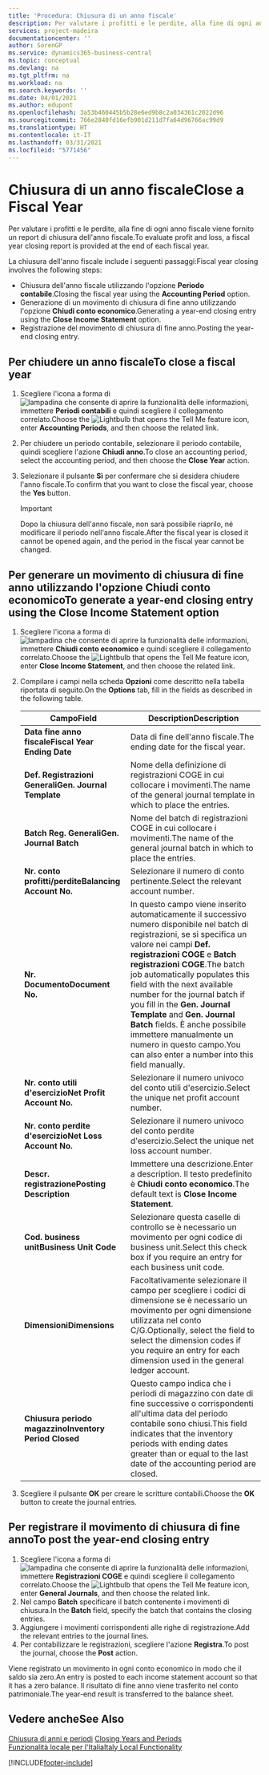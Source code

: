 ```yaml
---
title: 'Procedura: Chiusura di un anno fiscale'
description: Per valutare i profitti e le perdite, alla fine di ogni anno fiscale viene fornito un report di chiusura dell'anno fiscale.
services: project-madeira
documentationcenter: ''
author: SorenGP
ms.service: dynamics365-business-central
ms.topic: conceptual
ms.devlang: na
ms.tgt_pltfrm: na
ms.workload: na
ms.search.keywords: ''
ms.date: 04/01/2021
ms.author: edupont
ms.openlocfilehash: 3a53b460445b5b28e6ed9b8c2a034361c2022d96
ms.sourcegitcommit: 766e2840fd16efb901d211d7fa64d96766ac99d9
ms.translationtype: HT
ms.contentlocale: it-IT
ms.lasthandoff: 03/31/2021
ms.locfileid: "5771456"
---
```

# <a name="close-a-fiscal-year"></a><span data-ttu-id="dd716-103">Chiusura di un anno fiscale</span><span class="sxs-lookup"><span data-stu-id="dd716-103">Close a Fiscal Year</span></span>
<span data-ttu-id="dd716-104">Per valutare i profitti e le perdite, alla fine di ogni anno fiscale viene fornito un report di chiusura dell'anno fiscale.</span><span class="sxs-lookup"><span data-stu-id="dd716-104">To evaluate profit and loss, a fiscal year closing report is provided at the end of each fiscal year.</span></span>  

<span data-ttu-id="dd716-105">La chiusura dell'anno fiscale include i seguenti passaggi:</span><span class="sxs-lookup"><span data-stu-id="dd716-105">Fiscal year closing involves the following steps:</span></span>  

- <span data-ttu-id="dd716-106">Chiusura dell'anno fiscale utilizzando l'opzione **Periodo contabile**.</span><span class="sxs-lookup"><span data-stu-id="dd716-106">Closing the fiscal year using the **Accounting Period** option.</span></span>  
- <span data-ttu-id="dd716-107">Generazione di un movimento di chiusura di fine anno utilizzando l'opzione **Chiudi conto economico**.</span><span class="sxs-lookup"><span data-stu-id="dd716-107">Generating a year-end closing entry using the **Close Income Statement** option.</span></span>  
- <span data-ttu-id="dd716-108">Registrazione del movimento di chiusura di fine anno.</span><span class="sxs-lookup"><span data-stu-id="dd716-108">Posting the year-end closing entry.</span></span>  

## <a name="to-close-a-fiscal-year"></a><span data-ttu-id="dd716-109">Per chiudere un anno fiscale</span><span class="sxs-lookup"><span data-stu-id="dd716-109">To close a fiscal year</span></span>  

1.  <span data-ttu-id="dd716-110">Scegliere l'icona a forma di ![lampadina che consente di aprire la funzionalità delle informazioni](../../media/ui-search/search_small.png "Informazioni sull'operazione che si desidera eseguire"), immettere **Periodi contabili** e quindi scegliere il collegamento correlato.</span><span class="sxs-lookup"><span data-stu-id="dd716-110">Choose the ![Lightbulb that opens the Tell Me feature](../../media/ui-search/search_small.png "Tell me what you want to do") icon, enter **Accounting Periods**, and then choose the related link.</span></span>  
2.  <span data-ttu-id="dd716-111">Per chiudere un periodo contabile, selezionare il periodo contabile, quindi scegliere l'azione **Chiudi anno**.</span><span class="sxs-lookup"><span data-stu-id="dd716-111">To close an accounting period, select the accounting period, and then choose the **Close Year** action.</span></span>  
3.  <span data-ttu-id="dd716-112">Selezionare il pulsante **Sì** per confermare che si desidera chiudere l'anno fiscale.</span><span class="sxs-lookup"><span data-stu-id="dd716-112">To confirm that you want to close the fiscal year, choose the **Yes** button.</span></span>  

    > [!IMPORTANT]  
    >  <span data-ttu-id="dd716-113">Dopo la chiusura dell'anno fiscale, non sarà possibile riaprilo, né modificare il periodo nell'anno fiscale.</span><span class="sxs-lookup"><span data-stu-id="dd716-113">After the fiscal year is closed it cannot be opened again, and the period in the fiscal year cannot be changed.</span></span>  

## <a name="to-generate-a-year-end-closing-entry-using-the-close-income-statement-option"></a><span data-ttu-id="dd716-114">Per generare un movimento di chiusura di fine anno utilizzando l'opzione Chiudi conto economico</span><span class="sxs-lookup"><span data-stu-id="dd716-114">To generate a year-end closing entry using the Close Income Statement option</span></span>  

1.  <span data-ttu-id="dd716-115">Scegliere l'icona a forma di ![lampadina che consente di aprire la funzionalità delle informazioni](../../media/ui-search/search_small.png "Informazioni sull'operazione che si desidera eseguire"), immettere **Chiudi conto economico** e quindi scegliere il collegamento correlato.</span><span class="sxs-lookup"><span data-stu-id="dd716-115">Choose the ![Lightbulb that opens the Tell Me feature](../../media/ui-search/search_small.png "Tell me what you want to do") icon, enter **Close Income Statement**, and then choose the related link.</span></span>  
2.  <span data-ttu-id="dd716-116">Compilare i campi nella scheda **Opzioni** come descritto nella tabella riportata di seguito.</span><span class="sxs-lookup"><span data-stu-id="dd716-116">On the **Options** tab, fill in the fields as described in the following table.</span></span>  

    |<span data-ttu-id="dd716-117">Campo</span><span class="sxs-lookup"><span data-stu-id="dd716-117">Field</span></span>|<span data-ttu-id="dd716-118">Description</span><span class="sxs-lookup"><span data-stu-id="dd716-118">Description</span></span>|  
    |---------------------------------|---------------------------------------|  
    |<span data-ttu-id="dd716-119">**Data fine anno fiscale**</span><span class="sxs-lookup"><span data-stu-id="dd716-119">**Fiscal Year Ending Date**</span></span>|<span data-ttu-id="dd716-120">Data di fine dell'anno fiscale.</span><span class="sxs-lookup"><span data-stu-id="dd716-120">The ending date for the fiscal year.</span></span>|  
    |<span data-ttu-id="dd716-121">**Def. Registrazioni Generali**</span><span class="sxs-lookup"><span data-stu-id="dd716-121">**Gen. Journal Template**</span></span>|<span data-ttu-id="dd716-122">Nome della definizione di registrazioni COGE in cui collocare i movimenti.</span><span class="sxs-lookup"><span data-stu-id="dd716-122">The name of the general journal template in which to place the entries.</span></span>|  
    |<span data-ttu-id="dd716-123">**Batch Reg. Generali**</span><span class="sxs-lookup"><span data-stu-id="dd716-123">**Gen. Journal Batch**</span></span>|<span data-ttu-id="dd716-124">Nome del batch di registrazioni COGE in cui collocare i movimenti.</span><span class="sxs-lookup"><span data-stu-id="dd716-124">The name of the general journal batch in which to place the entries.</span></span>|  
    |<span data-ttu-id="dd716-125">**Nr. conto profitti/perdite**</span><span class="sxs-lookup"><span data-stu-id="dd716-125">**Balancing Account No.**</span></span>|<span data-ttu-id="dd716-126">Selezionare il numero di conto pertinente.</span><span class="sxs-lookup"><span data-stu-id="dd716-126">Select the relevant account number.</span></span>|  
    |<span data-ttu-id="dd716-127">**Nr. Documento**</span><span class="sxs-lookup"><span data-stu-id="dd716-127">**Document No.**</span></span>|<span data-ttu-id="dd716-128">In questo campo viene inserito automaticamente il successivo numero disponibile nel batch di registrazioni, se si specifica un valore nei campi **Def. registrazioni COGE** e **Batch registrazioni COGE**.</span><span class="sxs-lookup"><span data-stu-id="dd716-128">The batch job automatically populates this field with the next available number for the journal batch if you fill in the **Gen. Journal Template** and **Gen. Journal Batch** fields.</span></span> <span data-ttu-id="dd716-129">È anche possibile immettere manualmente un numero in questo campo.</span><span class="sxs-lookup"><span data-stu-id="dd716-129">You can also enter a number into this field manually.</span></span>|  
    |<span data-ttu-id="dd716-130">**Nr. conto utili d'esercizio**</span><span class="sxs-lookup"><span data-stu-id="dd716-130">**Net Profit Account No.**</span></span>|<span data-ttu-id="dd716-131">Selezionare il numero univoco del conto utili d'esercizio.</span><span class="sxs-lookup"><span data-stu-id="dd716-131">Select the unique net profit account number.</span></span>|  
    |<span data-ttu-id="dd716-132">**Nr. conto perdite d'esercizio**</span><span class="sxs-lookup"><span data-stu-id="dd716-132">**Net Loss Account No.**</span></span>|<span data-ttu-id="dd716-133">Selezionare il numero univoco del conto perdite d'esercizio.</span><span class="sxs-lookup"><span data-stu-id="dd716-133">Select the unique net loss account number.</span></span>|  
    |<span data-ttu-id="dd716-134">**Descr. registrazione**</span><span class="sxs-lookup"><span data-stu-id="dd716-134">**Posting Description**</span></span>|<span data-ttu-id="dd716-135">Immettere una descrizione.</span><span class="sxs-lookup"><span data-stu-id="dd716-135">Enter a description.</span></span> <span data-ttu-id="dd716-136">Il testo predefinito è **Chiudi conto economico**.</span><span class="sxs-lookup"><span data-stu-id="dd716-136">The default text is **Close Income Statement**.</span></span>|  
    |<span data-ttu-id="dd716-137">**Cod. business unit**</span><span class="sxs-lookup"><span data-stu-id="dd716-137">**Business Unit Code**</span></span>|<span data-ttu-id="dd716-138">Selezionare questa caselle di controllo se è necessario un movimento per ogni codice di business unit.</span><span class="sxs-lookup"><span data-stu-id="dd716-138">Select this check box if you require an entry for each business unit code.</span></span>|  
    |<span data-ttu-id="dd716-139">**Dimensioni**</span><span class="sxs-lookup"><span data-stu-id="dd716-139">**Dimensions**</span></span>|<span data-ttu-id="dd716-140">Facoltativamente selezionare il campo per scegliere i codici di dimensione se è necessario un movimento per ogni dimensione utilizzata nel conto C/G.</span><span class="sxs-lookup"><span data-stu-id="dd716-140">Optionally, select the field to select the dimension codes if you require an entry for each dimension used in the general ledger account.</span></span>|  
    |<span data-ttu-id="dd716-141">**Chiusura periodo magazzino**</span><span class="sxs-lookup"><span data-stu-id="dd716-141">**Inventory Period Closed**</span></span>|<span data-ttu-id="dd716-142">Questo campo indica che i periodi di magazzino con date di fine successive o corrispondenti all'ultima data del periodo contabile sono chiusi.</span><span class="sxs-lookup"><span data-stu-id="dd716-142">This field indicates that the inventory periods with ending dates greater than or equal to the last date of the accounting period are closed.</span></span>|  

3.  <span data-ttu-id="dd716-143">Scegliere il pulsante **OK** per creare le scritture contabili.</span><span class="sxs-lookup"><span data-stu-id="dd716-143">Choose the **OK**  button to create the journal entries.</span></span>  

## <a name="to-post-the-year-end-closing-entry"></a><span data-ttu-id="dd716-144">Per registrare il movimento di chiusura di fine anno</span><span class="sxs-lookup"><span data-stu-id="dd716-144">To post the year-end closing entry</span></span>  

1.  <span data-ttu-id="dd716-145">Scegliere l'icona a forma di ![lampadina che consente di aprire la funzionalità delle informazioni](../../media/ui-search/search_small.png "Informazioni sull'operazione che si desidera eseguire"), immettere **Registrazioni COGE** e quindi scegliere il collegamento correlato.</span><span class="sxs-lookup"><span data-stu-id="dd716-145">Choose the ![Lightbulb that opens the Tell Me feature](../../media/ui-search/search_small.png "Tell me what you want to do") icon, enter **General Journals**, and then choose the related link.</span></span>  
2.  <span data-ttu-id="dd716-146">Nel campo **Batch** specificare il batch contenente i movimenti di chiusura.</span><span class="sxs-lookup"><span data-stu-id="dd716-146">In the **Batch** field, specify the batch that contains the closing entries.</span></span>  
3.  <span data-ttu-id="dd716-147">Aggiungere i movimenti corrispondenti alle righe di registrazione.</span><span class="sxs-lookup"><span data-stu-id="dd716-147">Add the relevant entries to the journal lines.</span></span>  
4.  <span data-ttu-id="dd716-148">Per contabilizzare le registrazioni, scegliere l'azione **Registra**.</span><span class="sxs-lookup"><span data-stu-id="dd716-148">To post the journal, choose the **Post** action.</span></span>  

<span data-ttu-id="dd716-149">Viene registrato un movimento in ogni conto economico in modo che il saldo sia zero.</span><span class="sxs-lookup"><span data-stu-id="dd716-149">An entry is posted to each income statement account so that it has a zero balance.</span></span> <span data-ttu-id="dd716-150">Il risultato di fine anno viene trasferito nel conto patrimoniale.</span><span class="sxs-lookup"><span data-stu-id="dd716-150">The year-end result is transferred to the balance sheet.</span></span>  

## <a name="see-also"></a><span data-ttu-id="dd716-151">Vedere anche</span><span class="sxs-lookup"><span data-stu-id="dd716-151">See Also</span></span>  
 <span data-ttu-id="dd716-152">[Chiusura di anni e periodi](../../year-close-years-periods.md) </span><span class="sxs-lookup"><span data-stu-id="dd716-152">[Closing Years and Periods](../../year-close-years-periods.md) </span></span>  
 [<span data-ttu-id="dd716-153">Funzionalità locale per l'Italia</span><span class="sxs-lookup"><span data-stu-id="dd716-153">Italy Local Functionality</span></span>](italy-local-functionality.md)


[!INCLUDE[footer-include](../../includes/footer-banner.md)]